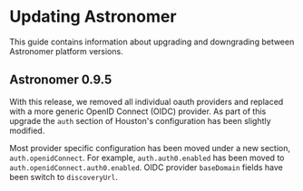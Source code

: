 # Updating Astronomer
This guide contains information about upgrading and downgrading between Astronomer platform versions.

## Astronomer 0.9.5
With this release, we removed all individual oauth providers and replaced with a more generic OpenID Connect (OIDC) provider. As part of this upgrade the `auth` section of Houston's configuration has been slightly modified.

Most provider specific configuration has been moved under a new section, `auth.openidConnect`. For example, `auth.auth0.enabled` has been moved to `auth.openidConnect.auth0.enabled`. OIDC provider `baseDomain` fields have been switch to `discoveryUrl`.
